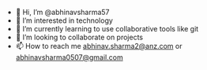 - 👋 Hi, I’m @abhinavsharma57
- 👀 I’m interested in technology
- 🌱 I’m currently learning to use collaborative tools like git
- 💞️ I’m looking to collaborate on projects
- 📫 How to reach me abhinav.sharma2@anz.com or abhinavsharma0507@gmail.com

<!---
abhinavsharma57/abhinavsharma57 is a ✨ special ✨ repository because its `README.md` (this file) appears on your GitHub profile.
You can click the Preview link to take a look at your changes.
--->
